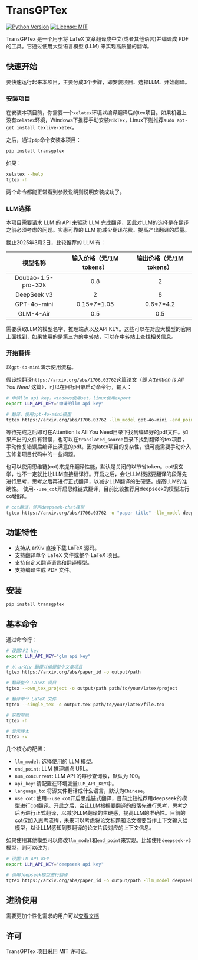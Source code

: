 # TransGPTex

[![Python Version](https://img.shields.io/badge/python-3.7+-blue.svg)](https://www.python.org/downloads/)
[![License: MIT](https://img.shields.io/badge/License-MIT-yellow.svg)](https://opensource.org/licenses/MIT)

TransGPTex 是一个用于将 LaTeX 文章翻译成中文(或者其他语言)并编译成 PDF 的工具。它通过使用大型语言模型 (LLM) 来实现高质量的翻译。

## 快速开始

要快速运行起来本项目，主要分成3个步骤，即安装项目、选择LLM、开始翻译。

### 安装项目
在安装本项目前，你需要一个`xelatex`环境以编译翻译后的tex项目。如果机器上没有`xelatex`环境，Windows下推荐手动安装`MikTex`，Linux下则推荐`sudo apt-get install texlive-xetex`。

之后，通过`pip`命令安装本项目：
```bash
pip install transgptex
```

如果：
```bash
xelatex --help
tgtex -h
```
两个命令都能正常看到参数说明则说明安装成功了。

### LLM选择

本项目需要请求 LLM 的 API 来驱动 LLM 完成翻译，因此对LLM的选择是在翻译之前必须考虑的问题。实惠可靠的 LLM 能减少翻译花费、提高产出翻译的质量。

截止2025年3月2日，比较推荐的 LLM 有：

|      模型名称      | 输入价格（元/1M tokens） | 输出价格（元/1M tokens） |
| :----------------: | :----------------------: | :----------------------: |
| Doubao-1.5-pro-32k |           0.8            |            2             |
|    DeepSeek v3     |            2             |            8             |
|    GPT-4o-mini     |        0.15*7=1.05       |         0.6*7=4.2        |
|     GLM-4-Air      |           0.5            |            0.5           |

需要获取LLM的模型名字、推理端点以及API KEY。这些可以在对应大模型的官网上面找到，如果使用的是第三方的中转站，可以在中转站上查找相关信息。

### 开始翻译
以`gpt-4o-mini`演示使用流程。

假设想翻译`https://arxiv.org/abs/1706.03762`这篇论文（即 *Attention Is All You Need* 这篇），可以在目标目录启动命令行，输入：

```bash
# 申请llm api key，windows使用set，linux使用export
export LLM_API_KEY="申请的llm api key"

# 翻译，使用gpt-4o-mini模型
tgtex https://arxiv.org/abs/1706.03762 -llm_model gpt-4o-mini -end_point {api端点 官方或者中转端点}
```

等待完成之后即可在Attention Is All You Need目录下找到编译好的pdf文件。如果产出的文件有错误，也可以在`translated_source`目录下找到翻译的tex项目，手动修复错误后编译出满意的pdf。因为latex项目的复杂性，很可能需要手动介入去修复项目代码中的一些问题。

也可以使用思维链(cot)来提升翻译性能，默认是关闭的以节省token。cot很玄学，也不一定就比让LLM直接翻译好。开启之后，会让LLM根据要翻译的段落先进行思考，思考之后再进行正式翻译，以减少LLM翻译的生硬感，提高LLM的准确性。
使用`--use_cot`开启思维链式翻译，目前比较推荐用deepseek的模型进行cot翻译。
```bash
# cot翻译，使用deepseek-chat模型
tgtex https://arxiv.org/abs/1706.03762 -o "paper title" -llm_model deepseek-chat -end_point {api端点 官方或者中转端点} --use_cot
```

## 功能特性

- 支持从 arXiv 直接下载 LaTeX 源码。
- 支持翻译单个 LaTeX 文件或整个 LaTeX 项目。
- 支持自定义翻译语言和翻译模型。
- 支持编译生成 PDF 文件。

## 安装

```bash
pip install transgptex
```

## 基本命令
通过命令行：
```bash
# 设置API key
export LLM_API_KEY="glm api key"

# 从 arXiv 翻译并编译整个文章项目
tgtex https://arxiv.org/abs/paper_id -o output/path

# 翻译整个 LaTeX 项目
tgtex --own_tex_project -o output/path path/to/your/latex/project

# 翻译单个 LaTeX 文件
tgtex --single_tex -o output.tex path/to/your/latex/file.tex

# 获取帮助
tgtex -h

# 显示版本
tgtex -v
```

几个核心的配置：
- `llm_model`: 选择使用的 LLM 模型。
- `end_point`: LLM 推理端点 URL。
- `num_concurrent`: LLM API 的每秒查询数，默认为 100。
- `api_key`: 请配置在环境变量`LLM_API_KEY`中。
- `language_to`: 将源文件翻译成什么语言，默认为`Chinese`。
- `use_cot`: 使用`--use_cot`开启思维链式翻译，目前比较推荐用deepseek的模型进行cot翻译。开启之后，会让LLM根据要翻译的段落先进行思考，思考之后再进行正式翻译，以减少LLM翻译的生硬感，提高LLM的准确性。目前的cot仅加入思考流程，未来可以考虑将论文标题和论文摘要当作上下文输入给模型，以让LLM感知到要翻译的论文片段对应的上下文信息。

如果使用其他模型可以修改`llm_model`和`end_point`来实现。比如使用`deepseek-v3`模型，则可以改为:
```bash
# 设置LLM API KEY
export LLM_API_KEY="deepseek api key"

# 调用deepseek模型进行翻译
tgtex https://arxiv.org/abs/paper_id -o output/path -llm_model deepseek-chat -end_point https://api.deepseek.com/v1
```


## 进阶使用
需要更加个性化需求的用户可以[查看文档](./docs/Advanced_Usage.md)

## 许可
TransGPTex 项目采用 MIT 许可证。